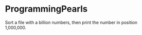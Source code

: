 # ProgrammingPearls
Sort a file with a billion numbers, then print the number in position 1,000,000.
